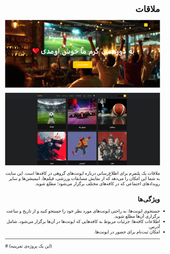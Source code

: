 <div dir="rtl">

# ملاقات

![](./Readme/insgesamt_1.png)

![](./Readme/insgesamt_2.png)
   
ملاقات یک پلتفرم برای اطلاع‌رسانی درباره ایونت‌های گروهی در کافه‌ها است. این سایت به شما این امکان را می‌دهد که از نمایش مسابقات ورزشی، فیلم‌ها، انیمیشن‌ها و سایر رویدادهای اجتماعی که در کافه‌های مختلف برگزار می‌شود؛ مطلع شوید.

## ویژگی‌ها

<ul style="list-style-type: disc; padding: 0; margin: 0;">
    <li>جستجوی ایونت‌ها: به راحتی ایونت‌های مورد نظر خود را جستجو کنید و از تاریخ و ساعت برگزاری آن‌ها مطلع شوید.</li>
    <li>اطلاعات کافه‌ها: جزئیات مربوط به کافه‌هایی که ایونت‌ها در آن‌ها برگزار می‌شود، شامل آدرس.</li>
    <li> امکان ثبت‌نام برای حضور در ایونت‌ها.</li>
</ul>

---

</div>
# (این یک پروژه‌ی تمرینیه)
